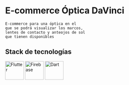 # E-commerce Óptica DaVinci

    E-commerce para una óptica en el 
    que se podrá visualizar los marcos,
    lentes de contacto y anteojos de sol
    que tienen disponibles
    

## **Stack de tecnologías**

<img src="https://github.com/Alankke/davinciweb/assets/101530380/1e78b262-a95c-4f08-b273-4de1c543e03a" alt="Flutter" title="Flutter" height=60/> <img src="https://github.com/Alankke/davinciweb/assets/101530380/e4559722-8b27-446f-97d6-422925419fa0" alt="Firebase" title="Firebase" height=60/> <img src="https://github.com/Alankke/davinciweb/assets/101530380/242278c6-d919-4084-8f85-1bb2004e330e" alt="Dart"  title="Dart" height=60/>
